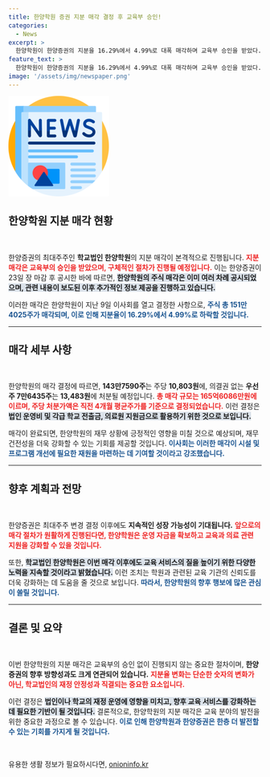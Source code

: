 ```yaml
---
title: 한양학원 증권 지분 매각 결정 후 교육부 승인!
categories:
  - News
excerpt: >
  한양학원이 한양증권의 지분을 16.29%에서 4.99%로 대폭 매각하며 교육부 승인을 받았다. 이번 매각은 법인 운영비와 학교 지원금 마련을 위한 결정으로, 주식 처분가액도 공개됐다. 자세한 내용은 클릭하세요!
feature_text: >
  한양학원이 한양증권의 지분을 16.29%에서 4.99%로 대폭 매각하며 교육부 승인을 받았다. 이번 매각은 법인 운영비와 학교 지원금 마련을 위한 결정으로, 주식 처분가액도 공개됐다. 자세한 내용은 클릭하세요!
image: '/assets/img/newspaper.png'
---
```


<p><img src="/assets/img/newspaper.png" alt="kimp 속보" /></p>

<h2 data-ke-size="size26">한양학원 지분 매각 현황</h2>

<p data-ke-size="size16">&nbsp;</p>

<p>한양증권의 최대주주인 <b>학교법인 한양학원</b>의 지분 매각이 본격적으로 진행됩니다. <b><span style="color: #ee2323;">지분 매각은 교육부의 승인을 받았으며, 구체적인 절차가 진행될 예정입니다.</span></b> 이는 한양증권이 23일 장 마감 후 공시한 바에 따르면, <b><span style="background-color: #21538527;">한양학원의 주식 매각은 이미 여러 차례 공시되었으며, 관련 내용이 보도된 이후 추가적인 정보 제공을 진행하고 있습니다.</span></b> </p>

<p>이러한 매각은 한양학원이 지난 9일 이사회를 열고 결정한 사항으로, <b><span style="color: #1a5490;">주식 총 151만4025주가 매각되며, 이로 인해 지분율이 16.29%에서 4.99%로 하락할 것입니다.</span></b></p>

<hr>

<h2 data-ke-size="size26">매각 세부 사항</h2>

<p data-ke-size="size16">&nbsp;</p>

<p>한양학원의 매각 결정에 따르면, <b>143만7590주</b>는 주당 <b>10,803원</b>에, 의결권 없는 <b>우선주 7만6435주</b>는 <b>13,483원</b>에 처분될 예정입니다. <b><span style="color: #ee2323;">총 매각 규모는 165억6086만원에 이르며, 주당 처분가액은 직전 4개월 평균주가를 기준으로 결정되었습니다.</span></b> 이런 결정은 <b><span style="background-color: #21538527;">법인 운영비 및 각급 학교 전출금, 의료원 지원금으로 활용하기 위한 것으로 보입니다.</span></b> </p>

<p>매각이 완료되면, 한양학원의 재무 상황에 긍정적인 영향을 미칠 것으로 예상되며, 재무 건전성을 더욱 강화할 수 있는 기회를 제공할 것입니다. <b><span style="color: #1a5490;">이사회는 이러한 매각이 시설 및 프로그램 개선에 필요한 재원을 마련하는 데 기여할 것이라고 강조했습니다.</span></b> </p>

<hr>

<h2 data-ke-size="size26">향후 계획과 전망</h2>

<p data-ke-size="size16">&nbsp;</p>

<p>한양증권은 최대주주 변경 결정 이후에도 <b>지속적인 성장 가능성이 기대됩니다.</b> <b><span style="color: #ee2323;">앞으로의 매각 절차가 원활하게 진행된다면, 한양학원은 운영 자금을 확보하고 교육과 의료 관련 지원을 강화할 수 있을 것입니다.</span></b> </p>

<p>또한, <b><span style="background-color: #21538527;">학교법인 한양학원은 이번 매각 이후에도 교육 서비스의 질을 높이기 위한 다양한 노력을 지속할 것이라고 밝혔습니다.</span></b> 이런 조치는 학원과 관련된 교육 기관의 신뢰도를 더욱 강화하는 데 도움을 줄 것으로 보입니다. <b><span style="color: #1a5490;">따라서, 한양학원의 향후 행보에 많은 관심이 쏠릴 것입니다.</span></b> </p>

<hr>

<h2 data-ke-size="size26">결론 및 요약</h2>

<p data-ke-size="size16">&nbsp;</p>

<p>이번 한양학원의 지분 매각은 교육부의 승인 없이 진행되지 않는 중요한 절차이며, <b>한양증권의 향후 방향성과도 크게 연관되어 있습니다.</b> <b><span style="color: #ee2323;">지분율 변화는 단순한 숫자의 변화가 아닌, 학교법인의 재정 안정성과 직결되는 중요한 요소입니다.</span></b> </p>

<p>이런 결정은 <b><span style="background-color: #21538527;">법인이나 학교의 재정 운영에 영향을 미치고, 향후 교육 서비스를 강화하는 데 필요한 기반이 될 것입니다.</span></b> 결론적으로, 한양학원의 지분 매각은 교육 분야의 발전을 위한 중요한 과정으로 볼 수 있습니다. <b><span style="color: #1a5490;">이로 인해 한양학원과 한양증권은 한층 더 발전할 수 있는 기회를 가지게 될 것입니다.</span></b> </p>

<p data-ke-size="size16">&nbsp;</p>
유용한 생활 정보가 필요하시다면, <a href="https://onioninfo.kr" rel="dofollow">onioninfo.kr</a>


